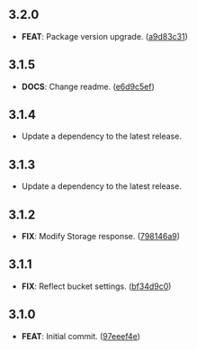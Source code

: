 ## 3.2.0

 - **FEAT**: Package version upgrade. ([a9d83c31](https://github.com/mathrunet/flutter_masamune/commit/a9d83c315f458a1b1629fddbac2f5ceb3a4d3480))

## 3.1.5

 - **DOCS**: Change readme. ([e6d9c5ef](https://github.com/mathrunet/flutter_masamune/commit/e6d9c5efc21c16c3d2ccb404c6fd138c42b1149b))

## 3.1.4

 - Update a dependency to the latest release.

## 3.1.3

 - Update a dependency to the latest release.

## 3.1.2

 - **FIX**: Modify Storage response. ([798146a9](https://github.com/mathrunet/flutter_masamune/commit/798146a981196d4e4e59efefe82fdd3dc2f479d5))

## 3.1.1

 - **FIX**: Reflect bucket settings. ([bf34d9c0](https://github.com/mathrunet/flutter_masamune/commit/bf34d9c04ce1d6f5764a190900b03faed49f6c6b))

## 3.1.0

 - **FEAT**: Initial commit. ([97eeef4e](https://github.com/mathrunet/flutter_masamune/commit/97eeef4e98474809a43ea1d2a4e1bf14102ace32))

